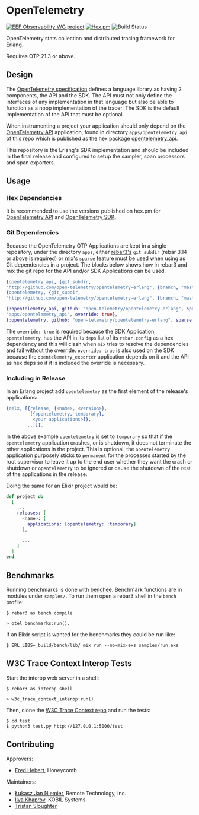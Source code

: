 OpenTelemetry
=====

[![EEF Observability WG project](https://img.shields.io/badge/EEF-Observability-black)](https://github.com/erlef/eef-observability-wg)
[![Hex.pm](https://img.shields.io/hexpm/v/opentelemetry)](https://hex.pm/packages/opentelemetry)
![Build Status](https://github.com/open-telemetry/opentelemetry-erlang/workflows/Common%20Test/badge.svg)

OpenTelemetry stats collection and distributed tracing framework for Erlang.

Requires OTP 21.3 or above.

## Design

The [OpenTelemetry specification](https://github.com/open-telemetry/opentelemetry-specification) defines a language library as having 2 components, the API and the SDK. The API must not only define the interfaces of any implementation in that language but also be able to function as a noop implementation of the tracer. The SDK is the default implementation of the API that must be optional.

When instrumenting a project your application should only depend on the
[OpenTelemetry API](https://hex.pm/packages/opentelemetry_api) application,
found in directory `apps/opentelemetry_api` of this repo which is published as
the hex package [opentelemetry_api](https://hex.pm/packages/opentelemetry_api). 

This repository is the Erlang's SDK implementation and should be included in the final release and configured to setup the sampler, span processors and span exporters.

## Usage

### Hex Dependencies

It is recommended to use the versions published on hex.pm for [OpenTelemetry
API](https://hex.pm/packages/opentelemetry_api) and [OpenTelemetry
SDK](https://hex.pm/packages/opentelemetry).

### Git Dependencies

Because the OpenTelemetry OTP Applications are kept in a single repository,
under the directory `apps`, either [rebar3's](https://rebar3.org) `git_subdir`
(rebar 3.14 or above is required) or
[mix's](](https://elixir-lang.org/getting-started/mix-otp/introduction-to-mix.html))
`sparse` feature must be used when using as Git dependencies in a project. The
blocks below shows how in rebar3 and mix the git repo for the API and/or SDK
Applications can be used.

``` erlang
{opentelemetry_api, {git_subdir,
"http://github.com/open-telemetry/opentelemetry-erlang", {branch, "master"}, "apps/opentelemetry_api"}}
{opentelemetry, {git_subdir,
"http://github.com/open-telemetry/opentelemetry-erlang", {branch, "master"}, "apps/opentelemetry"}}
```

``` elixir
{:opentelemetry_api, github: "open-telemetry/opentelemetry-erlang", sparse:
"apps/opentelemetry_api", override: true},
{:opentelemetry, github: "open-telemetry/opentelemetry-erlang", sparse: "apps/opentelemetry", override: true},
```

The `override: true` is required because the SDK Application, `opentelemetry`, has
the API in its `deps` list of its `rebar.config` as a hex dependency and this will
clash when `mix` tries to resolve the dependencies and fail without the
override. `override: true` is also used on the SDK because the
`opentelemetry_exporter` application depends on it and the API as hex deps so if
it is included the override is necessary.

### Including in Release

In an Erlang project add `opentelemetry` as the first element of the release's applications:

``` erlang
{relx, [{release, {<name>, <version>}, 
         [{opentelemetry, temporary},
          <your applications>]},
        ...]}.
```

In the above example `opentelemetry` is set to `temporary` so that if the `opentelemetry` application crashes, or is shutdown, it does not terminate the other applications in the project. This is optional, the `opentelemetry` application purposely sticks to `permanent` for the processes started by the root supervisor to leave it up to the end user whether they want the crash or shutdown or `opentelemetry` to be ignored or cause the shutdown of the rest of the applications in the release.

Doing the same for an Elixir project would be:

``` elixir
def project do
  [
    ...
    releases: [
      <name>: [
        applications: [opentelemetry: :temporary]
      ],

      ...
    ]
  ]
end
```

## Benchmarks

Running benchmarks is done with [benchee](https://github.com/bencheeorg/benchee). Benchmark functions are in modules under `samples/`. To run them open a rebar3 shell in the `bench` profile:

``` shell
$ rebar3 as bench compile

> otel_benchmarks:run().
```

If an Elixir script is wanted for the benchmarks they could be run like:

``` shell
$ ERL_LIBS=_build/bench/lib/ mix run --no-mix-exs samples/run.exs
```

## W3C Trace Context Interop Tests

Start the interop web server in a shell:

``` shell
$ rebar3 as interop shell

> w3c_trace_context_interop:run().
```

Then, clone the [W3C Trace Context repo](https://github.com/w3c/trace-context) and run the tests:

``` shell
$ cd test
$ python3 test.py http://127.0.0.1:5000/test
```

## Contributing

Approvers:
- [Fred Hebert](https://github.com/ferd), Honeycomb

Maintainers:
- [Łukasz Jan Niemier](https://github.com/hauleth), Remote Technology, Inc.
- [Ilya Khaprov](https://github.com/deadtrickster), KOBIL Systems
- [Tristan Sloughter](https://github.com/tsloughter)
